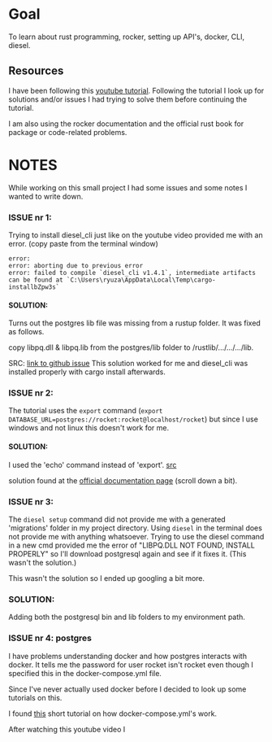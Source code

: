 
# Goal
To learn about rust programming, rocker, setting up API's, docker, CLI, diesel.

## Resources
I have been following this [youtube tutorial](https://www.youtube.com/watch?v=tjH0Mye8U_A). Following the tutorial I look up for solutions and/or issues I had trying to solve them before continuing the tutorial.

I am also using the rocker documentation and the official rust book for package or code-related problems.



# NOTES
While working on this small project I had some issues and some notes I wanted to write down.

### ISSUE nr 1: 
Trying to install diesel_cli just like on the youtube video provided me with an error.
(copy paste from the terminal window)
```
error: 
error: aborting due to previous error
error: failed to compile `diesel_cli v1.4.1`, intermediate artifacts can be found at `C:\Users\ryuza\AppData\Local\Temp\cargo-installbZpw3s`
```
#### SOLUTION: 
Turns out the postgres lib file was missing from a rustup folder. It was fixed as follows.

copy libpq.dll & libpq.lib from the postgres/lib folder to /rustlib/.../.../.../lib.

SRC: [link to github issue](https://github.com/diesel-rs/diesel/issues/1883)
This solution worked for me and diesel_cli was installed properly with cargo install afterwards.


### ISSUE nr 2:
The tutorial uses the ```export``` command (```export DATABASE_URL=postgres://rocket:rocket@localhost/rocket```) 
but since I use windows and not linux this doesn't work for me.
#### SOLUTION:
I used the 'echo' command instead of 'export'. [src](https://superuser.com/questions/1500272/equivalent-of-export-command-in-windows)

solution found at the [official documentation page](https://diesel.rs/guides/getting-started/) (scroll down a bit).

### ISSUE nr 3:
The ```diesel setup``` command did not provide me with a generated 'migrations' folder in my project directory.
Using ```diesel``` in the terminal does not provide me with anything whatsoever. 
Trying to use the diesel command in a new cmd provided me the error of "LIBPQ.DLL NOT FOUND, INSTALL PROPERLY" so I'll download postgresql again and see if it fixes it. (This wasn't the solution.)

This wasn't the solution so I ended up googling a bit more.

### SOLUTION:
Adding both the postgresql bin and lib folders to my environment path.

### ISSUE nr 4: postgres
I have problems understanding docker and how postgres interacts with docker. It tells me the password for user rocket isn't rocket even though I specified this in the docker-compose.yml file. 

Since I've never actually used docker before I decided to look up some tutorials on this. 

I found [this](https://www.youtube.com/watch?v=Qw9zlE3t8Ko) short tutorial on how docker-compose.yml's work.

After watching this youtube video I 

